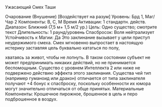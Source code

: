 
Ужасающий Смех Таши

Очарование (Внушение) [Воздействует
на разум]
Уровень: Брд 1, Маг/Чар 2
Компоненты: В, С, М
Время Активации: 1 стандартн. действ.
Диапазон: Ближний (7,5 м+ 1,5 м/2 ур.)
Цель: Одно существо; смотрите текст
Длительность: 1 раунд/уровень
Спасбросок: Воля нейтрализует
Устойчивость к Магии: Да
Это заклинание вызывает у цели приступ
неудержимого смеха. Смех мгновенно
выпростает в настоящую истерику заставляя цель буквально кататься по полу,

хватаясь за живот, чтобы не лопнуть. В
таком состоянии субъект не может предпринимать никаких действий, но не принимается беспомощным.
Существо с уровнем Интеллекта 2
или ниже не подвержено действию эффекта этого заклинания. Существа чей
тип (например гуманоид или дракон) отличается от типа заклинателя получают
+4 бонус к спасброску, поскольку особенности их юмора могут значительно
отличаться от обще принятых.
Материальные Компоненты: Крошечное пирожное, брошенное в цель и
перо подброшенное в воздух.